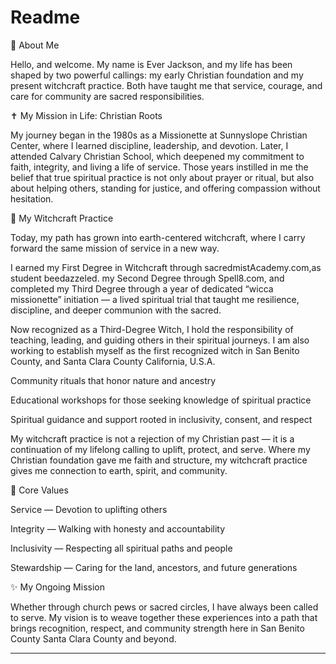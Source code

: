 # Readme
🌿 About Me

Hello, and welcome. My name is Ever Jackson, and my life has been shaped by two powerful callings: my early Christian foundation and my present witchcraft practice. Both have taught me that service, courage, and care for community are sacred responsibilities.

✝️ My Mission in Life: Christian Roots

My journey began in the 1980s as a Missionette at Sunnyslope Christian Center, where I learned discipline, leadership, and devotion. Later, I attended Calvary Christian School, which deepened my commitment to faith, integrity, and living a life of service. Those years instilled in me the belief that true spiritual practice is not only about prayer or ritual, but also about helping others, standing for justice, and offering compassion without hesitation.

🔮 My Witchcraft Practice

Today, my path has grown into earth-centered witchcraft, where I carry forward the same mission of service in a new way.

I earned my First Degree in Witchcraft through sacredmistAcademy.com,as student beedazzeled. my Second Degree through Spell8.com, and completed my Third Degree through a year of dedicated “wicca missionette” initiation — a lived spiritual trial that taught me resilience, discipline, and deeper communion with the sacred.

Now recognized as a Third-Degree Witch, I hold the responsibility of teaching, leading, and guiding others in their spiritual journeys. I am also working to establish myself as the first recognized witch in San Benito County, and Santa Clara County California, U.S.A. 

Community rituals that honor nature and ancestry

Educational workshops for those seeking knowledge of spiritual practice

Spiritual guidance and support rooted in inclusivity, consent, and respect


My witchcraft practice is not a rejection of my Christian past — it is a continuation of my lifelong calling to uplift, protect, and serve. Where my Christian foundation gave me faith and structure, my witchcraft practice gives me connection to earth, spirit, and community.

🌟 Core Values

Service — Devotion to uplifting others

Integrity — Walking with honesty and accountability

Inclusivity — Respecting all spiritual paths and people

Stewardship — Caring for the land, ancestors, and future generations


✨ My Ongoing Mission

Whether through church pews or sacred circles, I have always been called to serve. My vision is to weave together these experiences into a path that brings recognition, respect, and community strength here in San Benito County Santa Clara County and beyond.


---


